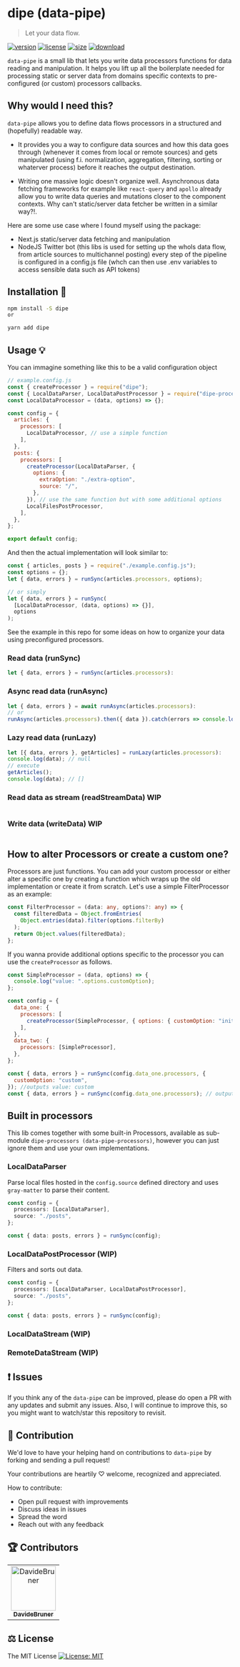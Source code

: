 # dipe (data-pipe)

> Let your data flow.

[![version][version-image]][version-url]
[![license][license-image]][license-url]
[![size][size-image]][size-url]
[![download][download-image]][download-url]

`data-pipe` is a small lib that lets you write data processors functions for data reading and manipulation.
It helps you lift up all the boilerplate needed for processing static or server data from domains specific contexts to pre-configured (or custom) processors callbacks.

## Why would I need this?

`data-pipe` allows you to define data flows processors in a structured and (hopefully) readable way.

- It provides you a way to configure data sources and how this data goes through (whenever it comes from local or remote sources) and gets manipulated (using f.i. normalization, aggregation, filtering, sorting or whaterver process) before it reaches the output destination.

- Writing one massive logic doesn't organize well. Asynchronous data fetching frameworks for example like `react-query` and `apollo` already allow you to write data queries and mutations closer to the component contexts. Why can't static/server data fetcher be written in a similar way?!.

Here are some use case where I found myself using the package:

- Next.js static/server data fetching and manipulation
- NodeJS Twitter bot (this libs is used for setting up the whols data flow, from article sources to multichannel posting) every step of the pipeline is configured in a config.js file (whch can then use .env variables to access sensible data such as API tokens)

## Installation 🔧

```bash
npm install -S dipe
or

yarn add dipe
```

## Usage 💡

You can immagine something like this to be a valid configuration object

```js
// example.config.js
const { createProcessor } = require("dipe");
const { LocalDataParser, LocalDataPostProcessor } = require("dipe-processors");
const LocalDataProcessor = (data, options) => {};

const config = {
  articles: {
    processors: [
      LocalDataProcessor, // use a simple function
    ],
  },
  posts: {
    processors: [
      createProcessor(LocalDataParser, {
        options: {
          extraOption: "./extra-option",
          source: "/",
        },
      }), // use the same function but with some additional options
      LocalFilesPostProcessor,
    ],
  },
};

export default config;
```

And then the actual implementation will look similar to:

```js
const { articles, posts } = require("./example.config.js");
const options = {};
let { data, errors } = runSync(articles.processors, options);

// or simply
let { data, errors } = runSync(
  [LocalDataProcessor, (data, options) => {}],
  options
);
```

See the example in this repo for some ideas on how to organize your data using preconfigured processors.

### Read data (runSync)

```js
let { data, errors } = runSync(articles.processors):
```

### Async read data (runAsync)

```js
let { data, errors } = await runAsync(articles.processors):
// or
runAsync(articles.processors).then({ data }).catch(errors => console.log(errors));
```

### Lazy read data (runLazy)

```js
let [{ data, errors }, getArticles] = runLazy(articles.processors):
console.log(data); // null
// execute
getArticles();
console.log(data); // []
```

### Read data as stream (readStreamData) WIP

```js

```

### Write data (writeData) WIP

```js

```

## How to alter Processors or create a custom one?

Processors are just functions. You can add your custom processor or either alter a specific one by creating a function which wraps up the old implementation or create it from scratch. Let's use a simple FilterProcessor as an example:

```ts
const FilterProcessor = (data: any, options?: any) => {
  const filteredData = Object.fromEntries(
    Object.entries(data).filter(options.filterBy)
  );
  return Object.values(filteredData);
};
```

If you wanna provide additional options specific to the processor you can use the `createProcessor` as follows.

```js
const SimpleProcessor = (data, options) => {
  console.log("value: ".options.customOption);
};

const config = {
  data_one: {
    processors: [
      createProcessor(SimpleProcessor, { options: { customOption: "inital" } }),
    ],
  },
  data_two: {
    processors: [SimpleProcessor],
  },
};

const { data, errors } = runSync(config.data_one.processors, {
  customOption: "custom",
}); //outputs value: custom
const { data, errors } = runSync(config.data_one.processors); // outputs `value: inital`
```

## Built in processors

This lib comes together with some built-in Processors, available as sub-module `dipe-processors (data-pipe-processors)`, however you can just ignore them and use your own implementations.

### LocalDataParser

Parse local files hosted in the `config.source` defined directory and uses `gray-matter` to parse their content.

```ts
const config = {
  processors: [LocalDataParser],
  source: "./posts",
};

const { data: posts, errors } = runSync(config);
```

### LocalDataPostProcessor (WIP)

Filters and sorts out data.

```ts
const config = {
  processors: [LocalDataParser, LocalDataPostProcessor],
  source: "./posts",
};

const { data: posts, errors } = runSync(config);
```

### LocalDataStream (WIP)

### RemoteDataStream (WIP)

## ❗ Issues

If you think any of the `data-pipe` can be improved, please do open a PR with any updates and submit any issues. Also, I will continue to improve this, so you might want to watch/star this repository to revisit.

## 💪 Contribution

We'd love to have your helping hand on contributions to `data-pipe` by forking and sending a pull request!

Your contributions are heartily ♡ welcome, recognized and appreciated.

How to contribute:

- Open pull request with improvements
- Discuss ideas in issues
- Spread the word
- Reach out with any feedback

## 🏆 Contributors

<table>
  <tr>
    <td align="center">
      <a href="https://github.com/DavideBruner">
        <img src="https://avatars0.githubusercontent.com/u/10066634" width="100" alt="DavideBruner" />
        <br />
        <sub>
          <b>DavideBruner</b>
        </sub>
      </a>
    </td>
  </tr>
</table>

## ⚖️ License

The MIT License [![License: MIT](https://img.shields.io/badge/License-MIT-yellow.svg)](https://opensource.org/licenses/MIT)

[version-image]: https://img.shields.io/npm/v/dipe
[version-url]: https://npmjs.org/package/dipe
[license-image]: https://img.shields.io/npm/l/dipe
[license-url]: hhttps://github.com/DavideBruner/data-pipe/tree/main/LICENSE.txt
[size-image]: https://img.shields.io/bundlephobia/minzip/dipe
[size-url]: https://github.com/DavideBruner/data-pipe/tree/main/packages/data-pipe/dist/index.js
[download-image]: https://img.shields.io/npm/dm/dipe
[download-url]: https://www.npmjs.com/package/dipe
